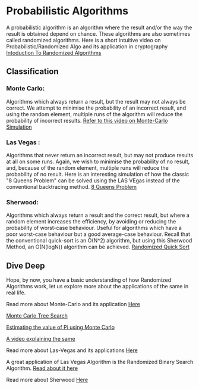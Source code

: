 # Probabilistic Algorithms


A probabilistic algorithm is an algorithm where the result and/or the way the result is obtained depend on chance. These algorithms are also sometimes called randomized algorithms. Here is a short intuitive video on Probabilistic/Randomized Algo and its application in cryptography  [Intoduction To Randomized Algorithms](https://www.youtube.com/watch?v=WGMn16TDTjE)

## Classification

### Monte Carlo:

Algorithms which always return a result, but the result may not always be correct. We attempt to minimise the probability of an incorrect result, and using the random element, multiple runs of the algorithm will reduce the probability of incorrect results.
[Refer to this video on Monte-Carlo Simulation](https://www.youtube.com/watch?v=BfS2H1y6tzQ&t=105s) 


### Las Vegas :

Algorithms that never return an incorrect result, but may not produce results at all on some runs. Again, we wish to minimise the probability of no result, and, because of the random element, multiple runs will reduce the probability of no result.
Here is an interesting simulation of how the classic "8 Queens Problem" can be solved using the LAS VEgas instead of the conventional backtracing method. 
[8 Queens Problem](https://www.youtube.com/watch?v=m-_2doOacbQ)

### Sherwood:

Algorithms which always return a result and the correct result, but where a random element increases the efficiency, by avoiding or reducing the probability of worst-case behaviour. Useful for algorithms which have a poor worst-case behaviour but a good average-case behaviour.
Recall that the conventional quick-sort is an O(N^2) algorithm, but using this Sherwood Method, an O(N(logN)) algorithm can be achieved.
[Randomized Quick Sort](https://www.youtube.com/watch?v=HY64dw_Af94&feature=youtu.be)


## Dive Deep

Hope, by now, you have a basic understanding of how Randomized Algorithms work, let us explore more about the applications of the same in real life.

Read more about Monte-Carlo and its application [Here](https://docs.google.com/document/d/1OoUBEhdSpCj_wahLV9MSClrqZLOYU1HLFeG1olbAvxc/edit#)

[Monte Carlo Tree Search](https://www.youtube.com/watch?v=Fbs4lnGLS8M&t=60s)

[Estimating the value of Pi using Monte Carlo](https://www.geeksforgeeks.org/estimating-value-pi-using-monte-carlo/)

[A video explaining the same](https://www.youtube.com/watch?v=ELetCV_wX_c)

Read more about Las-Vegas and its applications [Here](https://docs.google.com/document/d/1DZxxlnSSC26BNXxtEHL8eNIkrnhx3KB58UManXPrsnA/edit?usp=sharing)

A great application of Las Vegas Algorithm is the Randomized Binary Search Algorithm. [Read about it here](https://www.geeksforgeeks.org/randomized-binary-search-algorithm/)

Read more about Sherwood [Here](https://docs.google.com/document/d/1gUroGJeBrjHUuf5uiw8UM0JdqeSy3vq-ZUqqM7VU5oM/edit#)